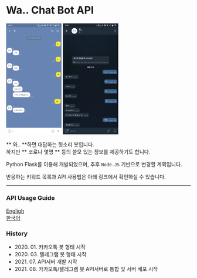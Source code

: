 ﻿# Wa.. Chat Bot API

<img src="README_IMG/Usage_KakaoTalk.png" width="30%" height="30%" alt="KakaoTalk"></img>
<img src="README_IMG/Usage_Telegram.png" width="30%" height="30%" alt="Telegram"></img>

** 와.. **하면 대답하는 헛소리 봇입니다.<br/>
하지만 ** 코로나 몇명 ** 등의 쓸모 있는 정보를 제공하기도 합니다.

Python Flask를 이용해 개발되었으며, 추후 ```Node.JS``` 기반으로 변경할 계획입니다.

반응하는 키워드 목록과 API 사용법은 아래 링크에서 확인하실 수 있습니다.

***

### API Usage Guide

[Engligh](Guide_EN.md)<br/>
[한국어](Guide_KO.md)

### History

* 2020\. 01\. 카카오톡 봇 형태 시작
* 2020\. 03\. 텔레그램 봇 형태 시작
* 2021\. 07\. API서버 개발 시작
* 2021\. 08\. 카카오톡/텔레그램 봇 API서버로 통합 및 서버 배포 시작
